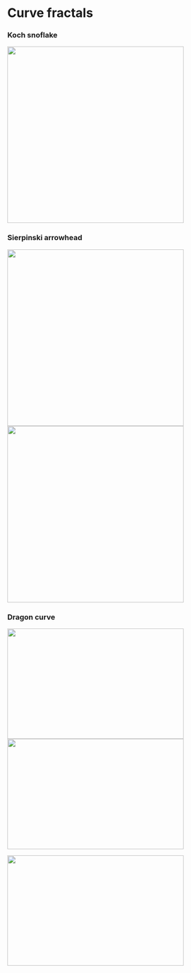 # Curve fractals

### Koch snoflake <br />
<img src="https://raw.githubusercontent.com/TP1997/Line-fractals/master/pictures/koch1.PNG" width="400" height="400">

### Sierpinski arrowhead <br />
<img src="https://raw.githubusercontent.com/TP1997/Line-fractals/master/pictures/sir1.PNG" width="400" height="400">
<img src="https://raw.githubusercontent.com/TP1997/Line-fractals/master/pictures/sir2.PNG" width="400" height="400">

### Dragon curve <br />
<img src="https://raw.githubusercontent.com/TP1997/Line-fractals/master/pictures/dra1.PNG" width="400" height="250"> <img src="https://raw.githubusercontent.com/TP1997/Line-fractals/master/pictures/dra2.PNG" width="400" height="250">

<img src="https://raw.githubusercontent.com/TP1997/Line-fractals/master/pictures/dra3.PNG" width="400" height="250">
